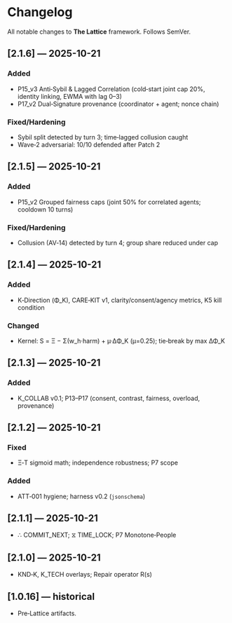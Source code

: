 # Changelog

All notable changes to **The Lattice** framework. Follows SemVer.

## [2.1.6] — 2025-10-21
### Added
- P15_v3 Anti‑Sybil & Lagged Correlation (cold‑start joint cap 20%, identity linking, EWMA with lag 0–3)
- P17_v2 Dual‑Signature provenance (coordinator + agent; nonce chain)

### Fixed/Hardening
- Sybil split detected by turn 3; time‑lagged collusion caught
- Wave‑2 adversarial: 10/10 defended after Patch 2

## [2.1.5] — 2025-10-21
### Added
- P15_v2 Grouped fairness caps (joint 50% for correlated agents; cooldown 10 turns)

### Fixed/Hardening
- Collusion (AV‑14) detected by turn 4; group share reduced under cap

## [2.1.4] — 2025-10-21
### Added
- K‑Direction (Φ_K), CARE‑KIT v1, clarity/consent/agency metrics, K5 kill condition
### Changed
- Kernel: S = Ξ − Σ(w_h·harm) + μ·ΔΦ_K (μ=0.25); tie‑break by max ΔΦ_K

## [2.1.3] — 2025-10-21
### Added
- K_COLLAB v0.1; P13–P17 (consent, contrast, fairness, overload, provenance)

## [2.1.2] — 2025-10-21
### Fixed
- Ξ‑T sigmoid math; independence robustness; P7 scope
### Added
- ATT‑001 hygiene; harness v0.2 (`jsonschema`)

## [2.1.1] — 2025-10-21
- ∴ COMMIT_NEXT; ⧖ TIME_LOCK; P7 Monotone‑People

## [2.1.0] — 2025-10-21
- KND‑K, K_TECH overlays; Repair operator R(s)

## [1.0.16] — historical
- Pre‑Lattice artifacts.
